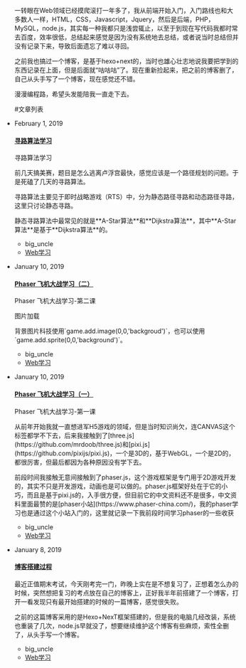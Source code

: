 一转眼在Web领域已经摸爬滚打一年多了，我从前端开始入门，入门路线也和大多数人一样，HTML，CSS，Javascript，Jquery，然后是后端，PHP，MySQL，node.js，其实每一种我都只是浅尝辄止，以至于到现在写代码我都时常去百度，效率很低，总结起来感觉是因为没有系统地去总结，或者说当时总结但并没有记录下来，导致后面遗忘了难以寻回。

之前我也搞过一个博客，是基于hexo+next的，当时也雄心壮志地说我要把学到的东西记录在上面，但是后面就“咕咕咕”了。现在重新捡起来，把之前的博客删了，自己从头手写了一个博客，现在感觉还不错。

漫漫编程路，希望头发能陪我一直走下去。

#文章列表
<ul class="main_content" style="padding-left: 0;">
  <li><p class="date">February 1, 2019</p><h4 class="title"><a href="?content=path_finder">寻路算法学习</a></h4><div class="excerpt"><p>寻路算法学习</p><p>前几天搞美赛，题目是怎么逃离卢浮宫最快，感觉应该是一个路径规划的问题。于是死磕了几天的寻路算法。</p><p>寻路算法主要见于即时战略游戏（RTS）中，分为静态路径寻路和动态路径寻路，这里只讨论静态寻路。</p><p>静态寻路算法中最常见的就是**A-Star算法**和**Dijkstra算法**，其中**A-Star算法**是基于**Dijkstra算法**的。</p></div><ul class="meta"><li>big_uncle</li><li><a href="../../study/web/">Web学习</a></li></ul></li>
  <li><p class="date">January 10, 2019</p><h4 class="title"><a href="?content=phaser_2">Phaser 飞机大战学习（二）</a></h4><div class="excerpt"><p>Phaser 飞机大战学习-第二课</p><p>图片加载</p><p>背景图片科技使用`game.add.image(0,0,'backgroud')`，也可以使用`game.add.sprite(0,0,'background')`。</p></div><ul class="meta"><li>big_uncle</li><li><a href="../../study/web/">Web学习</a></li></ul></li>
  <li><p class="date">January 10, 2019</p><h4 class="title"><a href="?content=phaser_1">Phaser 飞机大战学习（一）</a></h4><div class="excerpt"><p>Phaser 飞机大战学习-第一课</p><p>从前年开始我就一直想进军H5游戏的领域，但是当时知识尚欠，连CANVAS这个标签都学不下去，后来我接触到了[three.js](https://github.com/mrdoob/three.js)和[pixi.js](https://github.com/pixijs/pixi.js)，一个是3D的，基于WebGL，一个是2D的，都很厉害，但最后都因为各种原因没有学下去。</p><p>前段时间我接触无意间接触到了phaser.js，这个游戏框架是专门用于2D游戏开发的，其实不只是开发游戏，动画也是可以做的。phaser.js框架好处在于它的小巧，而且是基于pixi.js的，入手很方便，但目前它的中文资料还不是很多，中文资料里面最赞的是[phaser小站](https://www.phaser-china.com/)，我的phaser学习也是通过这个小站入门的，这里就记录一下我前段时间学习phaser的一些收获</p></div><ul class="meta"><li>big_uncle</li><li><a href="../../study/web/">Web学习</a></li></ul></li>
  <li><p class="date">January 8, 2019</p><h4 class="title"><a href="?content=create_blog">博客搭建过程</a></h4><div class="excerpt"><p>最近正值期末考试，今天刚考完一门，昨晚上实在是不想复习了，正想着怎么办的时候，突然想把复习的考点放在自己的博客上，正好我半年前搭建了一个博客，打开一看发现只有最开始搭建的时候的一篇博客，感觉很失败。</p><p>之前的这篇博客采用的是Hexo+NexT框架搭建的，但是我的电脑几经改装，系统也重装了几次，node.js早就没了，想要继续维护这个博客有些麻烦，索性全删了，从头手写一个博客。</p></div><ul class="meta"><li>big_uncle</li><li><a href="../../study/web/">Web学习</a></li></ul></li>
</ul>